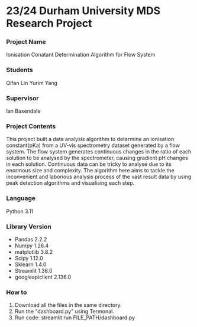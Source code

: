 
# 23/24 Durham University MDS Research Project
  
### Project Name
Ionisation Conatant Determination Algorithm for Flow System

### Students
Qifan Lin
Yurim Yang

### Supervisor  
Ian Baxendale

### Project Contents
This project built a data analysis algorithm to determine an ionisation constant(pKa) from a UV-vis spectrometry dataset generated by a flow system.
The flow system generates continuous changes in the ratio of each solution to be analysed by the spectrometer, causing gradient pH changes in each solution. 
Continuous data can be tricky to analyse due to its enormous size and complexity. 
The algorithm here aims to tackle the inconvenient and laborious analysis process of the vast result data by using peak detection algorithms and visualising each step.

### Language
Python 3.11

### Library Version
 - Pandas 2.2.2
 - Numpy 1.26.4
 - matplotlib 3.8.2
 - Scipy 1.12.0
 - Sklearn 1.4.0
 - Streamlit 1.36.0
 - googleapiclient 2.136.0
 
 
### How to
1. Download all the files in the same directory.
2. Run the "dashboard.py" using Termonal.
3. Run code: streamlit run FILE_PATH/dashboard.py
